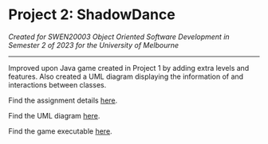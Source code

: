 # Project 2: ShadowDance

*Created for SWEN20003 Object Oriented Software Development in Semester 2 of 2023 for the University of Melbourne*

---

Improved upon Java game created in Project 1 by adding extra levels and features. Also created a UML diagram displaying the information of and interactions between classes.

Find the assignment details [here](project_2_spec.pdf).

Find the UML diagram [here](uml_diagram.pdf).

Find the game executable [here](ShadowDance.jar).
